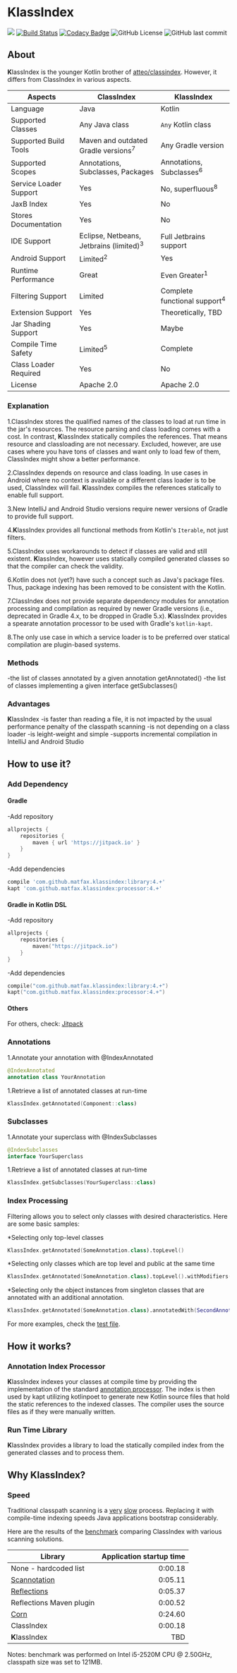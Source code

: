 # KlassIndex

[![](https://jitpack.io/v/matfax/klassindex.svg)](https://jitpack.io/#matfax/klassindex)
[![Build Status](https://travis-ci.com/matfax/classindex.svg?branch=master)](https://travis-ci.com/matfax/classindex)
[![Codacy Badge](https://api.codacy.com/project/badge/Grade/3241ef70d6614b049355a4bff6da7df3)](https://www.codacy.com/app/matfax/klassindex?utm_source=github.com&amp;utm_medium=referral&amp;utm_content=matfax/klassindex&amp;utm_campaign=Badge_Grade)
![GitHub License](https://img.shields.io/github/license/matfax/klassindex.svg)
![GitHub last commit](https://img.shields.io/github/last-commit/matfax/klassindex.svg)

## About
**K**lassIndex is the younger Kotlin brother of [atteo/classindex](https://github.com/atteo/classindex). However, it differs from ClassIndex in various aspects.

| Aspects | ClassIndex | **K**lassIndex |
|------------------------|----------------------------------------------------|-----------------------------------------|
| Language | Java | Kotlin |
| Supported Classes | Any Java class | `Any` Kotlin class |
| Supported Build Tools | Maven and outdated Gradle versions<sup>7</sup> | Any Gradle version |
| Supported Scopes | Annotations, Subclasses, Packages | Annotations, Subclasses<sup>6</sup> |
| Service Loader Support | Yes | No, superfluous<sup>8</sup> |
| JaxB Index | Yes | No |
| Stores Documentation | Yes | No |
| IDE Support | Eclipse, Netbeans, Jetbrains (limited)<sup>3</sup> | Full Jetbrains support |
| Android Support | Limited<sup>2</sup> | Yes |
| Runtime Performance | Great | Even Greater<sup>1</sup> |
| Filtering Support | Limited | Complete functional support<sup>4</sup> |
| Extension Support | Yes | Theoretically, TBD |
| Jar Shading Support | Yes | Maybe |
| Compile Time Safety | Limited<sup>5</sup> | Complete |
| Class Loader Required | Yes | No |
| License | Apache 2.0 | Apache 2.0 |

### Explanation

1.ClassIndex stores the qualified names of the classes to load at run time in the jar's resources. The resource parsing and class loading comes with a cost. In contrast, **K**lassIndex statically compiles the references. That means resource and classloading are not necessary. Excluded, however, are use cases where you have tons of classes and want only to load few of them, ClassIndex might show a better performance.

2.ClassIndex depends on resource and class loading. In use cases in Android where no context is available or a different class loader is to be used, ClassIndex will fail. **K**lassIndex compiles the references statically to enable full support.

3.New IntelliJ and Android Studio versions require newer versions of Gradle to provide full support.

4.**K**lassIndex provides all functional methods from Kotlin's `Iterable`, not just filters.

5.ClassIndex uses workarounds to detect if classes are valid and still existent. **K**lassIndex, however uses statically compiled generated classes so that the compiler can check the validity.

6.Kotlin does not (yet?) have such a concept such as Java's package files. Thus, package indexing has been removed to be consistent with the Kotlin.

7.ClassIndex does not provide separate dependency modules for annotation processing and compilation as required by newer Gradle versions (i.e., deprecated in Gradle 4.x, to be dropped in Gradle 5.x). **K**lassIndex provides a spearate annotation processor to be used with Gradle's `kotlin-kapt`.

8.The only use case in which a service loader is to be preferred over statical compilation are plugin-based systems.

### Methods

-the list of classes annotated by a given annotation getAnnotated()
-the list of classes implementing a given interface getSubclasses()

### Advantages
**K**lassIndex
-is faster than reading a file, it is not impacted by the usual performance penalty of the classpath scanning
-is not depending on a class loader
-is leight-weight and simple
-supports incremental compilation in IntelliJ and Android Studio

## How to use it?

### Add Dependency
#### Gradle

-Add repository
```groovy
allprojects {
	repositories {
		maven { url 'https://jitpack.io' }
	}
}
```
-Add dependencies
```groovy
compile 'com.github.matfax.klassindex:library:4.+'
kapt 'com.github.matfax.klassindex:processor:4.+'
```

#### Gradle in Kotlin DSL

-Add repository
```kotlin
allprojects {
    repositories {
    	maven("https://jitpack.io")
	}
}
```
-Add dependencies
```kotlin
compile("com.github.matfax.klassindex:library:4.+")
kapt("com.github.matfax.klassindex:processor:4.+")
```

#### Others
For others, check: [Jitpack](https://jitpack.io/#matfax/klassindex)

### Annotations

1.Annotate your annotation with @IndexAnnotated
```kotlin
@IndexAnnotated
annotation class YourAnnotation
```
1.Retrieve a list of annotated classes at run-time
```kotlin
KlassIndex.getAnnotated(Component::class)
```

### Subclasses

1.Annotate your superclass with @IndexSubclasses
```kotlin
@IndexSubclasses
interface YourSuperclass
```
1.Retrieve a list of annotated classes at run-time
```kotlin
KlassIndex.getSubclasses(YourSuperclass::class)
```

### Index Processing

Filtering allows you to select only classes with desired characteristics. Here are some basic samples:

*Selecting only top-level classes

```kotlin
KlassIndex.getAnnotated(SomeAnnotation.class).topLevel()
```

*Selecting only classes which are top level and public at the same time

```kotlin
KlassIndex.getAnnotated(SomeAnnotation.class).topLevel().withModifiers(Modifier.PUBLIC)
```

*Selecting only the object instances from singleton classes that are annotated with an additional annotation.

```kotlin
KlassIndex.getAnnotated(SomeAnnotation.class).annotatedWith(SecondAnnotation::class).objects()
```

For more examples, check the [test file](https://github.com/matfax/klassindex/blob/master/test/src/test/kotlin/com/github/matfax/klassindex/KlassSubIndexTest.kt).

## How it works?

### Annotation Index Processor

**K**lassIndex indexes your classes at compile time by providing the implementation of the standard [annotation
processor](http://www.jcp.org/en/jsr/detail?id=269). The index is then used by kapt utilizing kotlinpoet to generate new Kotlin source files that hold the static references to the indexed classes. The compiler uses the source files as if they were manually written.

### Run Time Library

**K**lassIndex provides a library to load the statically compiled index from the generated classes and to process them.

## Why KlassIndex?

### Speed

Traditional classpath scanning is a [very](https://www.leveluplunch.com/blog/2015/08/11/reducing-startup-times-spring-applications-context/)
[slow](https://wiki.apache.org/tomcat/HowTo/FasterStartUp) process.
Replacing it with compile-time indexing speeds Java applications bootstrap considerably.

Here are the results of the [benchmark](https://github.com/atteo/classindex-benchmark) comparing ClassIndex with various scanning solutions.

| Library | Application startup time |
|----------------------------------------------------------------|-------------------------:|
| None - hardcoded list | 0:00.18 |
| [Scannotation](http://scannotation.sourceforge.net/) | 0:05.11 |
| [Reflections](https://github.com/ronmamo/reflections) | 0:05.37 |
| Reflections Maven plugin | 0:00.52 |
| [Corn](https://sites.google.com/site/javacornproject/corn-cps) | 0:24.60 |
| ClassIndex | 0:00.18 |
| **K**lassIndex | TBD |

Notes: benchmark was performed on Intel i5-2520M CPU @ 2.50GHz, classpath size was set to 121MB.
